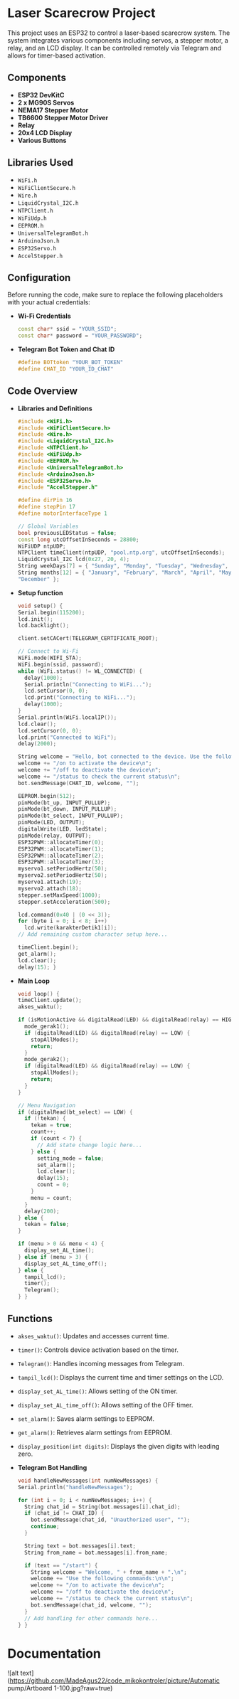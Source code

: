 # Laser Scarecrow Project

This project uses an ESP32 to control a laser-based scarecrow system. The system integrates various components including servos, a stepper motor, a relay, and an LCD display. It can be controlled remotely via Telegram and allows for timer-based activation.

## Components

- **ESP32 DevKitC**
- **2 x MG90S Servos**
- **NEMA17 Stepper Motor**
- **TB6600 Stepper Motor Driver**
- **Relay**
- **20x4 LCD Display**
- **Various Buttons**

## Libraries Used

- `WiFi.h`
- `WiFiClientSecure.h`
- `Wire.h`
- `LiquidCrystal_I2C.h`
- `NTPClient.h`
- `WiFiUdp.h`
- `EEPROM.h`
- `UniversalTelegramBot.h`
- `ArduinoJson.h`
- `ESP32Servo.h`
- `AccelStepper.h`

## Configuration

Before running the code, make sure to replace the following placeholders with your actual credentials:

- **Wi-Fi Credentials**
  ```cpp
  const char* ssid = "YOUR_SSID";
  const char* password = "YOUR_PASSWORD";

- **Telegram Bot Token and Chat ID**
  ```cpp
  #define BOTtoken "YOUR_BOT_TOKEN"
  #define CHAT_ID "YOUR_ID_CHAT"
  
## Code Overview

- **Libraries and Definitions**
  ```cpp
  #include <WiFi.h>
  #include <WiFiClientSecure.h>
  #include <Wire.h>
  #include <LiquidCrystal_I2C.h>
  #include <NTPClient.h>
  #include <WiFiUdp.h>
  #include <EEPROM.h>
  #include <UniversalTelegramBot.h>
  #include <ArduinoJson.h>
  #include <ESP32Servo.h>
  #include "AccelStepper.h"

  #define dirPin 16
  #define stepPin 17
  #define motorInterfaceType 1

  // Global Variables
  bool previousLEDStatus = false;
  const long utcOffsetInSeconds = 28800;
  WiFiUDP ntpUDP;
  NTPClient timeClient(ntpUDP, "pool.ntp.org", utcOffsetInSeconds);
  LiquidCrystal_I2C lcd(0x27, 20, 4);
  String weekDays[7] = { "Sunday", "Monday", "Tuesday", "Wednesday", "Thursday", "Friday", "Saturday" };
  String months[12] = { "January", "February", "March", "April", "May", "June", "July", "August", "September", "October", "November", 
  "December" };


- **Setup function**
  ```cpp
  void setup() {
  Serial.begin(115200);
  lcd.init();
  lcd.backlight();

  client.setCACert(TELEGRAM_CERTIFICATE_ROOT);

  // Connect to Wi-Fi
  WiFi.mode(WIFI_STA);
  WiFi.begin(ssid, password);
  while (WiFi.status() != WL_CONNECTED) {
    delay(1000);
    Serial.println("Connecting to WiFi...");
    lcd.setCursor(0, 0);
    lcd.print("Connecting to WiFi...");
    delay(1000);
  }
  Serial.println(WiFi.localIP());
  lcd.clear();
  lcd.setCursor(0, 0);
  lcd.print("Connected to WiFi");
  delay(2000);

  String welcome = "Hello, bot connected to the device. Use the following commands:\n\n";
  welcome += "/on to activate the device\n";
  welcome += "/off to deactivate the device\n";
  welcome += "/status to check the current status\n";
  bot.sendMessage(CHAT_ID, welcome, "");

  EEPROM.begin(512);
  pinMode(bt_up, INPUT_PULLUP);
  pinMode(bt_down, INPUT_PULLUP);
  pinMode(bt_select, INPUT_PULLUP);
  pinMode(LED, OUTPUT);
  digitalWrite(LED, ledState);
  pinMode(relay, OUTPUT);
  ESP32PWM::allocateTimer(0);
  ESP32PWM::allocateTimer(1);
  ESP32PWM::allocateTimer(2);
  ESP32PWM::allocateTimer(3);
  myservo1.setPeriodHertz(50);
  myservo2.setPeriodHertz(50);
  myservo1.attach(19);
  myservo2.attach(18);
  stepper.setMaxSpeed(1000);
  stepper.setAcceleration(500);

  lcd.command(0x40 | (0 << 3));
  for (byte i = 0; i < 8; i++)
    lcd.write(karakterDetik1[i]);
  // Add remaining custom character setup here...

  timeClient.begin();
  get_alarm();
  lcd.clear();
  delay(15); }

- **Main Loop**
  ```cpp
  void loop() {
  timeClient.update();
  akses_waktu();

  if (isMotionActive && digitalRead(LED) && digitalRead(relay) == HIGH) {
    mode_gerak1();
    if (digitalRead(LED) && digitalRead(relay) == LOW) {
      stopAllModes();
      return;
    }
    mode_gerak2();
    if (digitalRead(LED) && digitalRead(relay) == LOW) {
      stopAllModes();
      return;
    }
  }

  // Menu Navigation
  if (digitalRead(bt_select) == LOW) {
    if (!tekan) {
      tekan = true;
      count++;
      if (count < 7) {
        // Add state change logic here...
      } else {
        setting_mode = false;
        set_alarm();
        lcd.clear();
        delay(15);
        count = 0;
      }
      menu = count;
    }
    delay(200);
  } else {
    tekan = false;
  }

  if (menu > 0 && menu < 4) {
    display_set_AL_time();
  } else if (menu > 3) {
    display_set_AL_time_off();
  } else {
    tampil_lcd();
    timer();
    Telegram();
  } }

## Functions

- `akses_waktu()`: Updates and accesses current time.
- `timer()`: Controls device activation based on the timer.
- `Telegram()`: Handles incoming messages from Telegram.
- `tampil_lcd()`: Displays the current time and timer settings on the LCD.
- `display_set_AL_time()`: Allows setting of the ON timer.
- `display_set_AL_time_off()`: Allows setting of the OFF timer.
- `set_alarm()`: Saves alarm settings to EEPROM.
- `get_alarm()`: Retrieves alarm settings from EEPROM.
- `display_position(int digits)`: Displays the given digits with leading zero.

- **Telegram Bot Handling**
  ```cpp
  void handleNewMessages(int numNewMessages) {
  Serial.println("handleNewMessages");

  for (int i = 0; i < numNewMessages; i++) {
    String chat_id = String(bot.messages[i].chat_id);
    if (chat_id != CHAT_ID) {
      bot.sendMessage(chat_id, "Unauthorized user", "");
      continue;
    }

    String text = bot.messages[i].text;
    String from_name = bot.messages[i].from_name;

    if (text == "/start") {
      String welcome = "Welcome, " + from_name + ".\n";
      welcome += "Use the following commands:\n\n";
      welcome += "/on to activate the device\n";
      welcome += "/off to deactivate the device\n";
      welcome += "/status to check the current status\n";
      bot.sendMessage(chat_id, welcome, "");
    }
    // Add handling for other commands here...
  } }

# Documentation

![alt text](https://github.com/MadeAgus22/code_mikokontroler/picture/Automatic pump/Artboard 1-100.jpg?raw=true)
  



